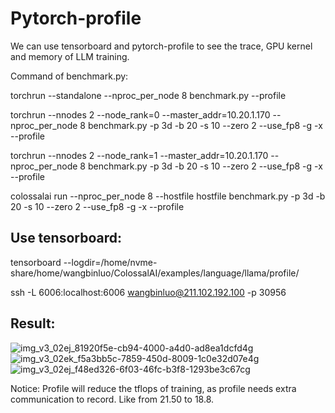 # Pytorch-profile
We can use tensorboard and pytorch-profile to see the trace, GPU kernel and memory of LLM training.

Command of benchmark.py:


torchrun --standalone --nproc_per_node 8 benchmark.py --profile

torchrun --nnodes 2 --node_rank=0 --master_addr=10.20.1.170 --nproc_per_node 8  benchmark.py -p 3d -b 20  -s 10   --zero 2 --use_fp8 -g -x --profile

torchrun --nnodes 2 --node_rank=1 --master_addr=10.20.1.170 --nproc_per_node 8  benchmark.py -p 3d -b 20  -s 10   --zero 2 --use_fp8 -g -x --profile


colossalai run --nproc_per_node 8 --hostfile hostfile  benchmark.py -p 3d -b 20  -s 10 --zero 2 --use_fp8 -g -x --profile



## Use tensorboard:

tensorboard --logdir=/home/nvme-share/home/wangbinluo/ColossalAI/examples/language/llama/profile/

ssh -L 6006:localhost:6006 wangbinluo@211.102.192.100 -p 30956

## Result:
![img_v3_02ej_81920f5e-cb94-4000-a4d0-ad8ea1dcfd4g](https://github.com/user-attachments/assets/be8b59c2-050b-46d3-ad3c-cf39dfa49935)
![img_v3_02ek_f5a3bb5c-7859-450d-8009-1c0e32d07e4g](https://github.com/user-attachments/assets/3c55936f-60ab-4d4f-a356-076d54d65f74)
![img_v3_02ej_f48ed326-6f03-46fc-b3f8-1293be3c67cg](https://github.com/user-attachments/assets/007df6d8-321e-49c9-a7ee-061e7a142758)

Notice: Profile will reduce the tflops of training, as profile needs extra communication to record.
Like from 21.50 to 18.8.
